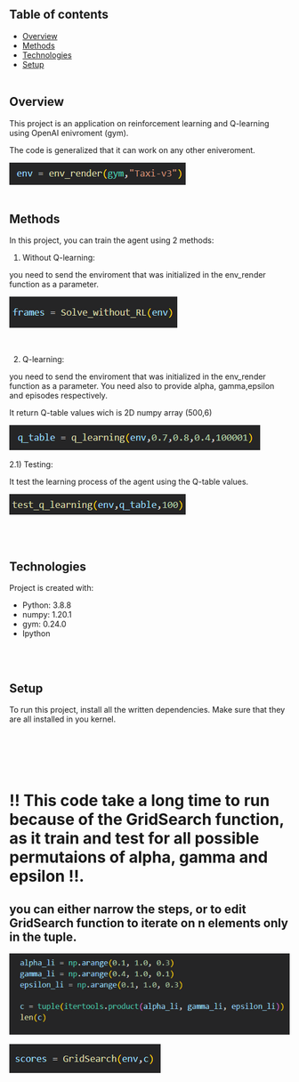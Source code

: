 ## Table of contents
* [Overview](#overview)
* [Methods](#methods)
* [Technologies](#technologies)
* [Setup](#setup)
<br /><br />
## Overview
This project is an application on reinforcement learning and Q-learning using OpenAI enivroment (gym).

The code is generalized that it can work on any other eniveroment.


![Generalized code](imgs/gen.png "Generalized code")
<br /><br />
## Methods
In this project, you can train the agent using 2 methods:

1.  Without Q-learning: 

you need to send the enviroment that was initialized in the env_render function as a parameter.


![Without RL](imgs/without.png "Without RL")

<br />

2.  Q-learning: 

you need to send the enviroment that was initialized in the env_render function as a parameter. You need also to provide alpha, gamma,epsilon and episodes respectively.

It return Q-table values wich is 2D numpy array (500,6)


![With RL](imgs/with.png "With RL")

2.1) Testing: 

It test the learning process of the agent using the Q-table values.


 ![With RL](imgs/test.png "With RL")

<br /><br />

## Technologies
Project is created with:
* Python: 3.8.8
* numpy: 1.20.1
* gym: 0.24.0
* Ipython


<br /><br />

## Setup
To run this project, install all the written dependencies. Make sure that they are all installed in you kernel.

<br /><br /><br /><br />

# !! This code take a long time to run because of the GridSearch function, as it train and test for all possible permutaions of alpha, gamma and epsilon !!.


## you can either narrow the steps, or to edit GridSearch function to iterate on n elements only in the tuple.


![permutations](imgs/perm.png "Permutaions")


![GridSearch](imgs/grid.png "GridSearch")